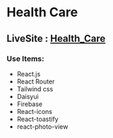 # Health Care 

## LiveSite : [Health_Care]()


### Use Items:
- React.js
- React Router
- Tailwind css
- Daisyui
- Firebase
- React-icons
- React-toastify
- react-photo-view